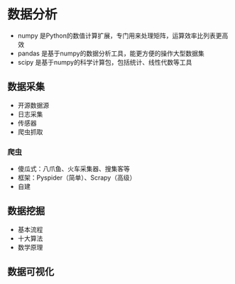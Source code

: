 # 数据分析

- numpy 是Python的数值计算扩展，专门用来处理矩阵，运算效率比列表更高效
- pandas 是基于numpy的数据分析工具，能更方便的操作大型数据集
- scipy 是基于numpy的科学计算包，包括统计、线性代数等工具

## 数据采集

- 开源数据源
- 日志采集
- 传感器
- 爬虫抓取

### 爬虫

- 傻瓜式：八爪鱼、火车采集器、搜集客等
- 框架：Pyspider（简单）、Scrapy（高级）
- 自建

## 数据挖掘

- 基本流程
- 十大算法
- 数学原理

## 数据可视化
